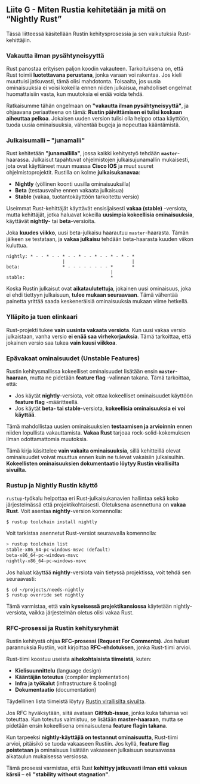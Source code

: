 ## Liite G - Miten Rustia kehitetään ja mitä on “Nightly Rust”

Tässä liitteessä käsitellään Rustin kehitysprosessia ja sen vaikutuksia Rust-kehittäjiin.

### Vakautta ilman pysähtyneisyyttä

Rust panostaa erityisen paljon koodin vakauteen. Tarkoituksena on, että Rust toimii **luotettavana perustana**, jonka varaan voi rakentaa. Jos kieli muuttuisi jatkuvasti, tämä olisi mahdotonta. Toisaalta, jos uusia ominaisuuksia ei voisi kokeilla ennen niiden julkaisua, mahdolliset ongelmat huomattaisiin vasta, kun muutoksia ei enää voida tehdä.

Ratkaisumme tähän ongelmaan on **"vakautta ilman pysähtyneisyyttä"**, ja ohjaavana periaatteena on tämä: **Rustin päivittämisen ei tulisi koskaan aiheuttaa pelkoa**. Jokaisen uuden version tulisi olla helppo ottaa käyttöön, tuoda uusia ominaisuuksia, vähentää bugeja ja nopeuttaa kääntämistä.

### Julkaisumalli – "junamalli"

Rust kehitetään **"junamallilla"**, jossa kaikki kehitystyö tehdään **`master`**-haarassa. Julkaisut tapahtuvat ohjelmistojen julkaisujunamallin mukaisesti, jota ovat käyttäneet muun muassa **Cisco IOS** ja muut suuret ohjelmistoprojektit. Rustilla on kolme **julkaisukanavaa**:

- **Nightly** (yöllinen koonti uusilla ominaisuuksilla)
- **Beta** (testausvaihe ennen vakaata julkaisua)
- **Stable** (vakaa, tuotantokäyttöön tarkoitettu versio)

Useimmat Rust-kehittäjät käyttävät ensisijaisesti **vakaa (stable)** -versiota, mutta kehittäjät, jotka haluavat kokeilla **uusimpia kokeellisia ominaisuuksia**, käyttävät **nightly**- tai **beta**-versioita.

Joka **kuudes viikko**, uusi beta-julkaisu haarautuu `master`-haarasta. Tämän jälkeen se testataan, ja **vakaa julkaisu** tehdään beta-haarasta kuuden viikon kuluttua.

```text
nightly: * - - * - - * - - * - - * - - * - * - *
                     |                         |
beta:                * - - - - - - - - *       *
                                       |
stable:                                *
```

Koska Rustin julkaisut ovat **aikataulutettuja**, jokainen uusi ominaisuus, joka ei ehdi tiettyyn julkaisuun, **tulee mukaan seuraavaan**. Tämä vähentää painetta yrittää saada keskeneräisiä ominaisuuksia mukaan viime hetkellä.

### Ylläpito ja tuen elinkaari

Rust-projekti tukee **vain uusinta vakaata versiota**. Kun uusi vakaa versio julkaistaan, vanha versio **ei enää saa virhekorjauksia**. Tämä tarkoittaa, että jokainen versio saa tukea **vain kuusi viikkoa**.

### Epävakaat ominaisuudet (Unstable Features)

Rustin kehitysmallissa kokeelliset ominaisuudet lisätään ensin **`master`-haaraan**, mutta ne pidetään **feature flag** -valinnan takana. Tämä tarkoittaa, että:

- Jos käytät **nightly**-versiota, voit ottaa kokeelliset ominaisuudet käyttöön **feature flag** -määritteellä.  
- Jos käytät **beta- tai stable**-versiota, **kokeellisia ominaisuuksia ei voi käyttää**.  

Tämä mahdollistaa uusien ominaisuuksien **testaamisen ja arvioinnin** ennen niiden lopullista vakauttamista. **Vakaa Rust** tarjoaa rock-solid-kokemuksen ilman odottamattomia muutoksia.

Tämä kirja käsittelee **vain vakaita ominaisuuksia**, sillä kehitteillä olevat ominaisuudet voivat muuttua ennen kuin ne tulevat vakaisiin julkaisuihin. **Kokeellisten ominaisuuksien dokumentaatio löytyy Rustin virallisilta sivuilta.**

### Rustup ja Nightly Rustin käyttö

`rustup`-työkalu helpottaa eri Rust-julkaisukanavien hallintaa sekä koko järjestelmässä että projektikohtaisesti. Oletuksena asennettuna on **vakaa Rust**. Voit asentaa **nightly**-version komennolla:

```console
$ rustup toolchain install nightly
```

Voit tarkistaa asennetut Rust-versiot seuraavalla komennolla:

```powershell
> rustup toolchain list
stable-x86_64-pc-windows-msvc (default)
beta-x86_64-pc-windows-msvc
nightly-x86_64-pc-windows-msvc
```

Jos haluat käyttää **nightly**-versiota vain tietyssä projektissa, voit tehdä sen seuraavasti:

```console
$ cd ~/projects/needs-nightly
$ rustup override set nightly
```

Tämä varmistaa, että **vain kyseisessä projektikansiossa** käytetään nightly-versiota, vaikka järjestelmän oletus olisi vakaa Rust.

### RFC-prosessi ja Rustin kehitysryhmät

Rustin kehitystä ohjaa **RFC-prosessi (Request For Comments)**. Jos haluat parannuksia Rustiin, voit kirjoittaa **RFC-ehdotuksen**, jonka Rust-tiimi arvioi.

Rust-tiimi koostuu useista **aihekohtaisista tiimeistä**, kuten:

- **Kielisuunnittelu** (language design)  
- **Kääntäjän toteutus** (compiler implementation)  
- **Infra ja työkalut** (infrastructure & tooling)  
- **Dokumentaatio** (documentation)  

Täydellinen lista tiimeistä löytyy [Rustin virallisilta sivuilta](https://www.rust-lang.org/governance).

Jos RFC hyväksytään, siitä avataan **GitHub-issue**, jonka kuka tahansa voi toteuttaa. Kun toteutus valmistuu, se lisätään **master-haaraan**, mutta se pidetään ensin kokeellisena ominaisuutena **feature flagin takana**.

Kun tarpeeksi **nightly-käyttäjiä on testannut ominaisuutta**, Rust-tiimi arvioi, pitäisikö se tuoda vakaaseen Rustiin. Jos kyllä, **feature flag poistetaan** ja ominaisuus lisätään vakaaseen julkaisuun seuraavassa aikataulun mukaisessa versiossa.

Tämä prosessi varmistaa, että Rust **kehittyy jatkuvasti ilman että vakaus kärsii** – eli **"stability without stagnation"**. 

